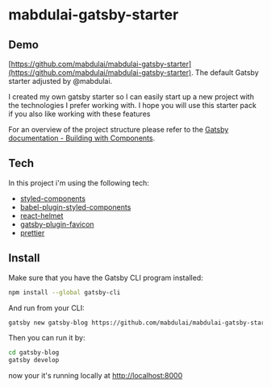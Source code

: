# mabdulai-gatsby-starter

## Demo

[https://github.com/mabdulai/mabdulai-gatsby-starter](https://github.com/mabdulai/mabdulai-gatsby-starter).
The default Gatsby starter adjusted by @mabdulai.

I created my own gatsby starter so I can easily start up a new project with the technologies I prefer working with.
I hope you will use this starter pack if you also like working with these features

For an overview of the project structure please refer to the [Gatsby documentation - Building with Components](https://www.gatsbyjs.org/docs/building-with-components/).

## Tech

In this project i'm using the following tech:

- [styled-components](https://www.styled-components.com/)
- [babel-plugin-styled-components](https://github.com/styled-components/babel-plugin-styled-components)
- [react-helmet](https://github.com/nfl/react-helmet)
- [gatsby-plugin-favicon](https://github.com/Creatiwity/gatsby-plugin-favicon)
- [prettier](https://github.com/prettier/prettier)

## Install

Make sure that you have the Gatsby CLI program installed:

```sh
npm install --global gatsby-cli
```

And run from your CLI:

```sh
gatsby new gatsby-blog https://github.com/mabdulai/mabdulai-gatsby-starter
```

Then you can run it by:

```sh
cd gatsby-blog
gatsby develop
```

now your it's running locally at
[http://localhost:8000](http://localhost:8000)
